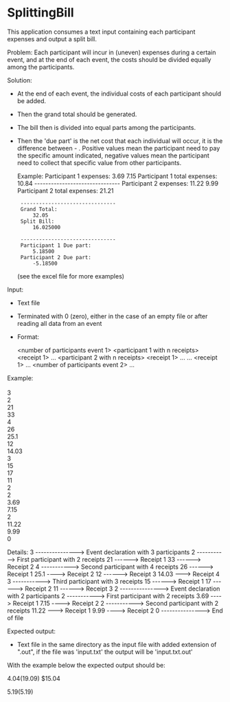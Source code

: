 # SplittingBill
This application consumes a text input containing each participant expenses and output a split bill.

Problem:
Each participant will incur in (uneven) expenses during a certain event, and at the end of each event, the costs should be divided equally among the participants.

Solution:
 - At the end of each event, the individual costs of each participant should be added.
 - Then the grand total should be generated.
 - The bill then is divided into equal parts among the participants.
 - Then the 'due part' is the net cost that each individual will occur, it is the difference between <split bill> - <total already paid>. Positive values mean the participant need to pay the specific amount indicated, negative values mean the participant need to collect that specific value from other participants.

    Example:
        Participant 1 expenses:
            3.69
            7.15
		Participant 1 total expenses:
		    10.84
		-------------------------------	
        Participant 2 expenses:
            11.22
            9.99
		Participant 2 total expenses:
            21.21

	    -------------------------------
		Grand Total:
            32.05	
		Split Bill:
            16.025000	

        -------------------------------
		Participant 1 Due part:
            5.18500
		Participant 2 Due part:
            -5.18500


	(see the excel file for more examples)
	

	
Input:
 - Text file
 - Terminated with 0 (zero), either in the case of an empty file or after reading all data from an event
 - Format:
 
	<number of participants event 1>
	<participant 1 with n receipts>
	<receipt 1>
	    ...
	<receipt n>
	<participant 2 with n receipts>
	<receipt 1>
	    ...
	<receipt n>
	...
	<participant n with n receipts>
	<receipt 1>
	    ...
	<receipt n>
	<number of participants event 2>
	    ...
	
Example:<br />
<br />
3<br />
2<br />
21<br />
33<br />
4<br />
26<br />
25.1<br />
12<br />
14.03<br />
3<br />
15<br />
17<br />
11<br />
2<br />
2<br />
3.69<br />
7.15<br />
2<br />
11.22<br />
9.99<br />
0<br />

Details:
3 ---------------> Event declaration with 3 participants
    2 ----------->  First participant with 2 receipts
        21 ------>   Receipt 1
        33 ------>   Receipt 2
    4 ----------->  Second participant with 4 receipts
        26 ------>   Receipt 1
        25.1 ---->   Receipt 2
        12 ------>   Receipt 3
        14.03 --->   Receipt 4
    3 ----------->  Third participant with 3 receipts
        15 ------>   Receipt 1
        17 ------>   Receipt 2
        11 ------>   Receipt 3
2 ---------------> Event declaration with 2 participants
    2 ----------->  First participant with 2 receipts
        3.69 ---->   Receipt 1
        7.15 ---->   Receipt 2
    2 ----------->  Second participant with 2 receipts
        11.22 --->   Receipt 1
        9.99 ---->   Receipt 2
0 ---------------> End of file




Expected output:
 - Text file in the same directory as the input file with added extension of ".out", if the file was 
 'input.txt' the output will be 'input.txt.out'
 
With the example below the expected output should be:

$4.04
($19.09)
$15.04

$5.19
($5.19)


